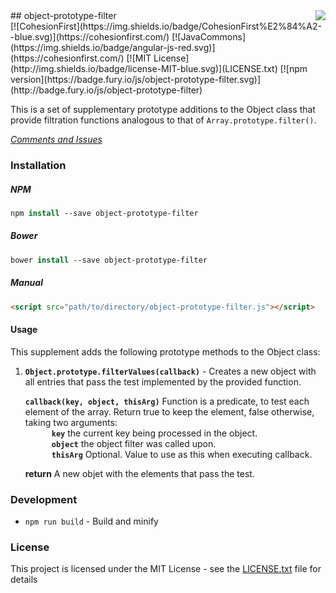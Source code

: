 <img src="http://safris.org/logo.png" align="right"/>
## object-prototype-filter<br>[![CohesionFirst](https://img.shields.io/badge/CohesionFirst%E2%84%A2--blue.svg)](https://cohesionfirst.com/) [![JavaCommons](https://img.shields.io/badge/angular-js-red.svg)](https://cohesionfirst.com/) [![MIT License](http://img.shields.io/badge/license-MIT-blue.svg)](LICENSE.txt) [![npm version](https://badge.fury.io/js/object-prototype-filter.svg)](http://badge.fury.io/js/object-prototype-filter)

This is a set of supplementary prototype additions to the Object class that provide filtration functions analogous to that of `Array.prototype.filter()`.

_[Comments and Issues](https://github.com/SevaSafris/object-prototype-filter/issues)_

### Installation

##### NPM
```tcsh
npm install --save object-prototype-filter
```

##### Bower
```tcsh
bower install --save object-prototype-filter
```

##### Manual
```html
<script src="path/to/directory/object-prototype-filter.js"></script>
```

#### Usage

This supplement adds the following prototype methods to the Object class:

1. **`Object.prototype.filterValues(callback)`** - Creates a new object with all entries that pass the test implemented by the provided function.

    **`callback(key, object, thisArg)`** Function is a predicate, to test each element of the array. Return true to keep the element, false otherwise, taking two arguments:   
&ensp;&ensp;&ensp;&ensp;&ensp;&ensp;**`key`** the current key being processed in the object.   
&ensp;&ensp;&ensp;&ensp;&ensp;&ensp;**`object`** the object filter was called upon.   
&ensp;&ensp;&ensp;&ensp;&ensp;&ensp;**`thisArg`**  Optional. Value to use as this when executing callback.

    **return** A new objet with the elements that pass the test.

### Development

- `npm run build` - Build and minify

### License

This project is licensed under the MIT License - see the [LICENSE.txt](LICENSE.txt) file for details